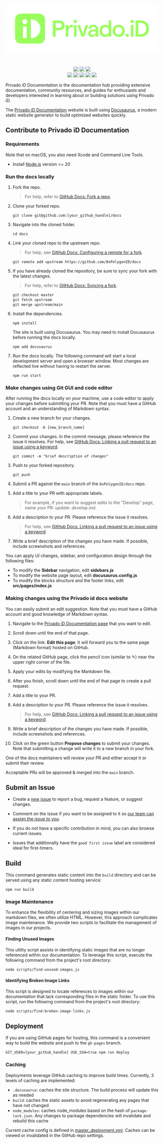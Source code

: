 <br>

<p align="center">
<img align="center" src="/static/img/privado_logo.svg">
</p>

<br>

<p align="center">
   <a href="https://github.com/0xPolygonID/docs/network/members"><img src="https://img.shields.io/github/forks/0xPolygonID/docs?style=social"></a>
   <img src="https://img.shields.io/github/stars/0xPolygonID/docs?style=social">
   <a href="https://twitter.com/0xPolygonID"><img src="https://img.shields.io/twitter/follow/0xPolygonID.svg?style=social"></a>
   <br>
   <img src="https://img.shields.io/github/languages/count/0xPolygonID/docs">
   <a href="https://github.com/0xPolygonID/docs/issues"><img src="https://img.shields.io/github/issues/0xPolygonID/docs"></a>
   <a href="https://github.com/0xPolygonID/docs/pulls"><img src="https://img.shields.io/github/issues-pr-raw/0xPolygonID/docs"></a>
   <a href="https://github.com/0xPolygonID/docs/graphs/contributors"><img src="https://img.shields.io/github/contributors-anon/0xPolygonID/docs"></a>
   <img src="https://img.shields.io/github/languages/code-size/0xPolygonID/docs">
</p>

Privado iD Documentation is the documentation hub providing extensive documentation, community resources, and guides for enthusiasts and developers interested in learning about or building solutions using Privado iD.

The [Privado iD Documentation](https://devs.polygonid.com) website is built using [Docusaurus](https://docusaurus.io/), 
a modern static website generator to build optimized websites quickly.

## Contribute to Privado iD Documentation
### Requirements

Note that on macOS, you also need Xcode and Command Line Tools.

* Install [Node.js](https://nodejs.org/en/download/) version >= 20


### Run the docs locally

1. Fork the repo. 
   > For help, refer to [GitHub Docs: Fork a repo](https://help.github.com/en/articles/fork-a-repo).
   
2. Clone your forked repo.
   
    ```
    git clone git@github.com:[your_github_handle]/docs
    ```

3. Navigate into the cloned folder.
   
    ```
    cd docs
    ```

4. Link your cloned repo to the upstream repo.
   > For help, see [GitHub Docs: Configuring a remote for a fork](https://docs.github.com/en/github/collaborating-with-issues-and-pull-requests/configuring-a-remote-for-a-fork).
   
    ```
    git remote add upstream https://github.com/0xPolygonID/docs
    ```

5. If you have already cloned the repository, be sure to sync your fork with the latest changes. 
   > For help, refer to [GitHub Docs: Syncing a fork](https://docs.github.com/en/github/collaborating-with-issues-and-pull-requests/syncing-a-fork).

    ```
    git checkout master
    git fetch upstream
    git merge upstream/main
    ```

6. Install the dependencies.
   
    ```
    npm install
    ```
    
   The site is built using Docusaurus. You may need to install Docusaurus before running the docs locally.

   ```
   npm add docusaurus
   ```

7. Run the docs locally. 
   The following command will start a local development server and open a browser window. 
   Most changes are reflected live without having to restart the server.

    ```
    npm run start
    ```

### Make changes using Git GUI and code editor

After running the docs locally on your machine, use a code editor to apply your changes before submitting 
your PR. Note that you must have a GitHub account and an understanding of Markdown syntax.

1. Create a new branch for your changes.
   
    ```
    git checkout -b [new_branch_name]
    ```

2. Commit your changes. 
   In the commit message, please reference the issue it resolves. 
   For help, see [GitHub Docs: Linking a pull request to an issue using a keyword](https://docs.github.com/en/free-pro-team@latest/github/managing-your-work-on-github/linking-a-pull-request-to-an-issue#linking-a-pull-request-to-an-issue-using-a-keyword).

    ```
    git commit -m "brief description of changes"
    ```

3. Push to your forked repository.
   
    ```
    git push
    ```

4. Submit a PR against the `main` branch of the `0xPolygonID/docs` repo.
   
5. Add a title to your PR with appropriate labels.
   > For example, if you want to suggest edits to the "Develop" page, name your PR: *update: develop.md*.
   
6. Add a description to your PR. Please reference the issue it resolves. 
   > For help, see [GitHub Docs: Linking a pull request to an issue using a keyword](https://docs.github.com/en/free-pro-team@latest/github/managing-your-work-on-github/linking-a-pull-request-to-an-issue#linking-a-pull-request-to-an-issue-using-a-keyword).
   
7. Write a brief description of the changes you have made. If possible, include screenshots and references.

You can apply UI changes, sidebar, and configuration design through the following files:

- To modify the **Sidebar** navigation, edit **sidebars.js**
- To modify the website page layout, edit **docusaurus.config.js**
- To modify the blocks structure and the footer links, edit **src/pages/index.js**

### Making changes using the Privado id docs website

You can easily submit an edit suggestion. Note that you must have a GitHub account and good knowledge of Markdown syntax.

1. Navigate to the [Privado iD Documentation page](https://devs.polygonid.com) that you want to edit.

2. Scroll down until the end of that page.

3. Click on the link: **Edit this page**. It will forward you to the same page (Markdown format) hosted on GitHub.

4. On the related GitHub page, click the pencil icon (similar to ✎) near the upper right corner of the file.

5. Apply your edits by modifying the Markdown file.

6. After you finish, scroll down until the end of that page to create a pull request.

7. Add a title to your PR.

8. Add a description to your PR. Please reference the issue it resolves.
   > For help, see [GitHub Docs: Linking a pull request to an issue using a keyword](https://docs.github.com/en/free-pro-team@latest/github/managing-your-work-on-github/linking-a-pull-request-to-an-issue#linking-a-pull-request-to-an-issue-using-a-keyword).

9.  Write a brief description of the changes you have made. If possible, include screenshots and references.

10. Click on the green button **Propose changes** to submit your changes. Note that submitting a change will write 
    it to a new branch in your fork.

One of the docs maintainers will review your PR and either accept it or submit their review.

Acceptable PRs will be approved & merged into the `main` branch.

## Submit an Issue

- Create a [new issue](https://github.com/0xPolygonID/docs/issues) to report a bug, request a feature, 
  or suggest changes.

- Comment on the issue if you want to be assigned to it so [our team can assign the issue to you](https://github.blog/2019-06-25-assign-issues-to-issue-commenters/).

- If you do not have a specific contribution in mind, you can also browse current issues.

- Issues that additionally have the `good first issue` label are considered ideal for first-timers.

## Build

This command generates static content into the `build` directory and can be served using any static content hosting 
service:

```
npm run build
```

### Image Maintenance

To enhance the flexibility of centering and sizing images within our markdown files, we often utilize HTML. However, this approach complicates image maintenance. We provide two scripts to facilitate the management of images in our projects.

#### Finding Unused Images

This utility script assists in identifying static images that are no longer referenced within our documentation. To leverage this script, execute the following command from the project's root directory:

```bash
node scripts/find-unused-images.js
```

#### Identifying Broken Image Links

This script is designed to locate references to images within our documentation that lack corresponding files in the static folder. To use this script, run the following command from the project's root directory:

```bash
node scripts/find-broken-image-links.js
```

## Deployment

If you are using GitHub pages for hosting, this command is a convenient way to build the website and push to the 
`gh-pages` branch.

```
GIT_USER=[your_github_handle] USE_SSH=true npm run deploy
```

### Caching

Deployments leverage GitHub caching to improve build times. Currently, 3 levels of caching are 
implemented:

- `.docusaurus`: caches the site structure. The build process will update this as needed
- `build`: caches the static assets to avoid regenerating any pages that have not changed
- `node_modules`: caches node_modules based on the hash of `package-lock.json`. Any changes to package dependencies will invalidate and rebuild this cache

Current cache config is defined in [master_deployment.yml](.github/workflows/master_deployment.yml#39). Caches can be viewed or invalidated in the 
GitHub repo settings.
